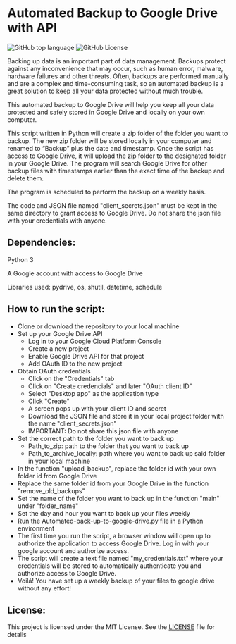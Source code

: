 # Automated Backup to Google Drive with API
![GitHub top language](https://img.shields.io/github/languages/top/herrerovir/Automated-back-up-to-google-drive) ![GitHub License](https://img.shields.io/github/license/herrerovir/Automated-back-up-to-google-drive)

Backing up data is an important part of data management. Backups protect against any inconvenience that may occur, such as human error, malware, hardware failures and other threats. Often, backups are performed manually and are a complex and time-consuming task, so an automated backup is a great solution to keep all your data protected without much trouble.

This automated backup to Google Drive will help you keep all your data protected and safely stored in Google Drive and locally on your own computer. 

This script written in Python will create a zip folder of the folder you want to backup. The new zip folder will be stored locally in your computer and renamed to “Backup” plus the date and timestamp. Once the script has access to Google Drive, it will upload the zip folder to the designated folder in your Google Drive. The program will search Google Drive for other backup files with timestamps earlier than the exact time of the backup and delete them. 

The program is scheduled to perform the backup on a weekly basis.

The code and JSON file named "client_secrets.json" must be kept in the same directory to grant access to Google Drive. Do not share the json file with your credentials with anyone.

## Dependencies:
Python 3

A Google account with access to Google Drive

Libraries used: pydrive, os, shutil, datetime, schedule

## How to run the script:
* Clone or download the repository to your local machine
* Set up your Google Drive API
    - Log in to your Google Cloud Platform Console
    - Create a new project
    - Enable Google Drive API for that project
    - Add OAuth ID to the new project
* Obtain OAuth credentials
    - Click on the "Credentials" tab
    - Click on "Create credencials" and later "OAuth client ID"
    - Select "Desktop app" as the application type
    - Click "Create"
    - A screen pops up with your client ID and secret
    - Download the JSON file and store it in your local project folder with the name "client_secrets.json"
    - IMPORTANT: Do not share this json file with anyone
* Set the correct path to the folder you want to back up
    - Path_to_zip: path to the folder that you want to back up
    - Path_to_archive_locally: path where you want to back up said folder in your local machine
* In the function "upload_backup", replace the folder id with your own folder id from Google Drive
* Replace the same folder id from your Google Drive in the function "remove_old_backups"
* Set the name of the folder you want to back up in the function "main" under "folder_name"
* Set the day and hour you want to back up your files weekly 
* Run the Automated-back-up-to-google-drive.py file in a Python environment
* The first time you run the script, a browser window will open up to authorize the application to access Google Drive. Log in with your google account and authorize access. 
* The script will create a text file named "my_credentials.txt" where your credentials will be stored to automatically authenticate you and authorize access to Google Drive.
* Voilá! You have set up a weekly backup of your files to google drive without any effort!

## License:
This project is licensed under the MIT License. See the [LICENSE](LICENSE)  file for details
